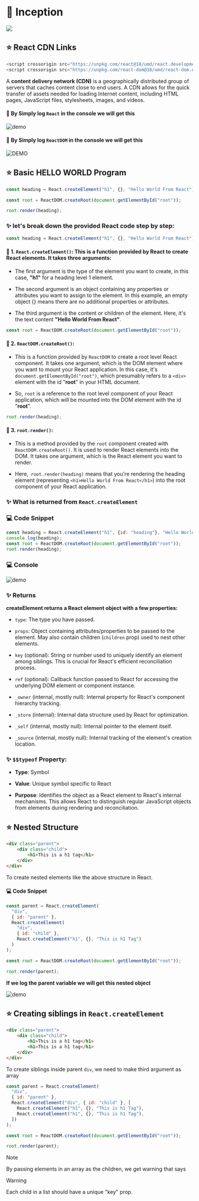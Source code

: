 # 📍 Inception

<img src="https://gaper.io/wp-content/uploads/2023/09/WhatsApp-Image-2023-09-13-at-2.57.02-PM.jpeg">

## ⭐ React CDN Links

```js
<script crossorigin src="https://unpkg.com/react@18/umd/react.development.js"></script>
<script crossorigin src="https://unpkg.com/react-dom@18/umd/react-dom.development.js"></script>
```

A **content delivery network (CDN)** is a geographically distributed group of servers that caches content close to end users. A CDN allows for the quick transfer of assets needed for loading Internet content, including HTML pages, JavaScript files, stylesheets, images, and videos.

#### 📌 By Simply log `React` in the console we will get this 

![demo](/assets/demo1.png)

#### 📌 By Simply log `ReactDOM` in the console we will get this 

![DEMO](/assets/demo2.png)

## ⭐ Basic **HELLO WORLD** Program

```js
const heading = React.createElement("h1", {}, "Hello World From React");

const root = ReactDOM.createRoot(document.getElementById("root"));

root.render(heading);
```

### ✨ let's break down the provided React code step by step:

```js
const heading = React.createElement("h1", {}, "Hello World From React");
```

#### 📌 1. `React.createElement()`: This is a function provided by React to create React elements. It takes three arguments:

* The first argument is the type of the element you want to create, in this case, **"h1"** for a heading level 1 element.

* The second argument is an object containing any properties or attributes you want to assign to the element. In this example, an empty object {} means there are no additional properties or attributes.

* The third argument is the content or children of the element. Here, it's the text content **"Hello World From React"**.

```js
const root = ReactDOM.createRoot(document.getElementById("root"));
```

#### 📌 2. `ReactDOM.createRoot()`:

* This is a function provided by `ReactDOM` to create a root level React component. It takes one argument, which is the DOM element where you want to mount your React application. In this case, it's `document.getElementById("root")`, which presumably refers to a `<div>` element with the id "**root**" in your HTML document.

* So, `root` is a reference to the root level component of your React application, which will be mounted into the DOM element with the id "**root**".

```js
root.render(heading);
```

#### 📌 3. `root.render()`:

* This is a method provided by the `root` component created with `ReactDOM.createRoot()`. It is used to render React elements into the DOM. It takes one argument, which is the React element you want to render.

* Here,` root.render(heading)` means that you're rendering the heading element (representing `<h1>Hello World From React</h1>`) into the root component of your React application.

### ✨ What is returned from `React.createElement`

### 💻 Code Snippet 
```js
const heading = React.createElement("h1", {id: "heading"}, "Hello World From React");
console.log(heading);
const root = ReactDOM.createRoot(document.getElementById("root"));
root.render(heading);
```

### 💻 Console

![demo](/assets/demo3.png)

### ✨ Returns

**createElement returns a React element object with a few properties:**

* `type`: The type you have passed.

* `props`: Object containing attributes/properties to be passed to the element. May also contain children (`children` prop) used to nest other elements.

* `key` (optional): String or number used to uniquely identify an element among siblings. This is crucial for React's efficient reconciliation process.

* `ref` (optional): Callback function passed to React for accessing the underlying DOM element or component instance.

* `_owner` (internal, mostly null): Internal property for React's component hierarchy tracking.

* `_store` (internal): Internal data structure used by React for optimization.

* `_self` (internal, mostly null): Internal pointer to the element itself.

* `_source` (internal, mostly null): Internal tracking of the element's creation location.

### ✨ `$$typeof` Property:

* **Type**: Symbol

* **Value**: Unique symbol specific to React
* **Purpose**: Identifies the object as a React element to React's internal mechanisms. This allows React to distinguish regular JavaScript objects from elements during rendering and reconciliation.

## ⭐ Nested Structure

```html
<div class="parent">
    <div class="child">
        <h1>This is a h1 tag</h1>
    </div>
</div>
```

To create nested elements like the above structure in React.

#### 💻 Code Snippet 

```js
const parent = React.createElement(
  "div",
  { id: "parent" },
  React.createElement(
    "div",
    { id: "child" },
    React.createElement("h1", {}, "This is h1 Tag")
  )
);

const root = ReactDOM.createRoot(document.getElementById("root"));

root.render(parent);
```

**If we log the parent variable we will get this nested object**

![demo](/assets/demo4.png)

## ⭐ Creating siblings in `React.createElement`

```html
<div class="parent">
    <div class="child">
        <h1>This is a h1 tag</h1>
        <h1>This is a h1 tag</h1>
    </div>
</div>
```

To create siblings inside parent `div`, we need to make third argument as array

```js
const parent = React.createElement(
  "div",
  { id: "parent" },
  React.createElement("div", { id: "child" }, [
    React.createElement("h1", {}, "This is h1 Tag"),
    React.createElement("h1", {}, "This is h1 Tag"),
  ])
);

const root = ReactDOM.createRoot(document.getElementById("root"));

root.render(parent);
```

> [!NOTE]
> By passing elements in an array as the children, we get warning that says

> [!WARNING]
> Each child in a list should have a unique "key" prop.